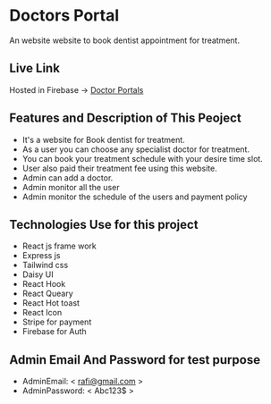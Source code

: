 # Doctors Portal

An website website to book dentist appointment for treatment.

## Live Link

Hosted in Firebase -> [Doctor Portals](https://doctor-portals-6c326.firebaseapp.com/)

## Features and Description of This Peoject

* It's a website for Book dentist for treatment.
* As a user you can choose any specialist doctor for treatment.
* You can book your treatment schedule with your desire time slot.
* User also paid their treatment fee using this website.
* Admin can add a doctor.
* Admin monitor all the user
* Admin monitor the schedule of the users and payment policy

## Technologies Use for this project
* React js frame work
* Express js
* Tailwind css
* Daisy UI
* React Hook
* React Queary
* React Hot toast
* React Icon
* Stripe for payment
* Firebase for Auth

## Admin Email And Password for test purpose

* AdminEmail: < rafi@gmail.com >
* AdminPassword: < Abc123$ >
